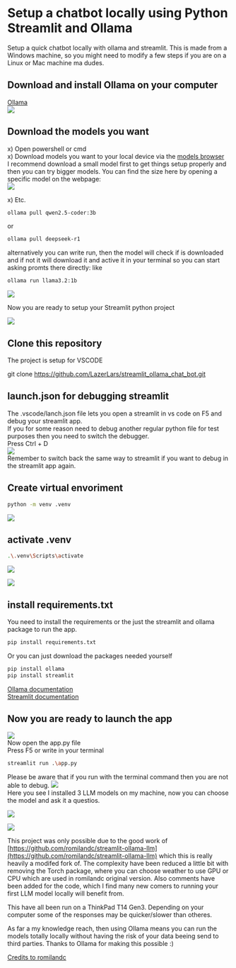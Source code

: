 # Setup a chatbot locally using Python Streamlit and Ollama
Setup a quick chatbot locally with ollama and streamlit. This is made from a Windows machine, so you might need to modify a few steps if you are on a Linux or Mac machine ma dudes.

## Download and install Ollama on your computer
[Ollama](https://ollama.com/)  
![](img/oolama_web.png)

## Download the models you want
x) Open powershell or cmd  
x) Download models you want to your local device via the [models browser](https://ollama.com/search)  
I recommend download a small model first to get things setup properly and then you can try bigger models. You can find the size here by opening a specific model on the webpage:  
![](img/download_model_example.png)

x) Etc. 
 ```bash
ollama pull qwen2.5-coder:3b
 ```
   or
```bash
ollama pull deepseek-r1
```
alternatively you can write run, then the model will check if is downloaded and if not it will download it and active it in your terminal so you can start asking promts there directly: like
```bash
ollama run llama3.2:1b
```

![](img/download_model_cmd.png)

Now you are ready to setup your Streamlit python project  

![](img/confetti.gif)
## Clone this repository
The project is setup for VSCODE

git clone https://github.com/LazerLars/streamlit_ollama_chat_bot.git

## launch.json for debugging streamlit
The .vscode/lanch.json file lets you open a streamlit in vs code on F5 and debug your streamlit app.  
If you for some reason need to debug another regular python file for test purposes then you need to switch the debugger.  
Press Ctrl + D  
![](img/change_debugger_vs_code.png)  
Remember to switch back the same way to streamlit if you want to debug in the streamlit app again.

## Create virtual envoriment
```bash
python -m venv .venv
```
![](img/create_venv.png)

## activate .venv
```bash
.\.venv\Scripts\activate
```
![](img/activate_venv.png)  
  
![](img/venv_activated.jpg)

## install requirements.txt
You need to install the requirements or the just the streamlit and ollama package to run the app.

```bash
pip install requirements.txt

```
Or you can just download the packages needed yourself
```bash
pip install ollama
pip install streamlit
```
[Ollama documentation](https://github.com/ollama/ollama-python)  
[Streamlit documentation](https://docs.streamlit.io/develop/api-reference)

## Now you are ready to launch the app
![](img/salt_maker.gif)  
Now open the app.py file  
Press F5 or write in your terminal 
```bash
streamlit run .\app.py
```
Please be aware that if you run with the terminal command then you are not able to debug.
![](img/initial_run_of_app.png)  
Here you see I installed 3 LLM models on my machine, now you can choose the model and ask it a questios.  

![](img/llm_response.gif)

![](img/app_in_use.py.png)

This project was only possible due to the good work of [https://github.com/romilandc/streamlit-ollama-llm](https://github.com/romilandc/streamlit-ollama-llm) which this is really heavily a modifed fork of.
The complexity have been reduced a little bit with removing the Torch package, where you can choose weather to use GPU or CPU which are used in romilandc original version. Also comments have been added for the code, which I find many new comers to running your first LLM model locally will benefit from. 

This have all been run on a ThinkPad T14 Gen3. Depending on your computer some of the responses may be quicker/slower than otheres.  

As far a my knowledge reach, then using Ollama means you can run the models totally locally without having the risk of your data beeing send to third parties. Thanks to Ollama for making this possible :) 

[Credits to romilandc](https://github.com/romilandc)
